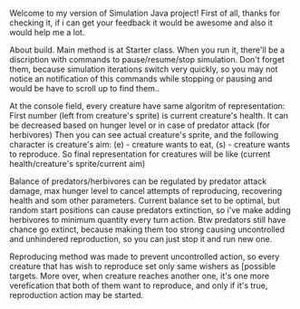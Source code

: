 Welcome to my version of Simulation Java project!
First of all, thanks for checking it, if i can get your feedback it would be awesome and also it would help me a lot.

About build. 
Main method is at Starter class. When you run it, there'll be a discription with commands to pause/resume/stop simulation. 
Don't forget them, because simulation iterations switch very quickly, so you may not notice an notification of this commands while stopping or pausing and would be have to scroll up to find them..

At the console field, every creature have same algoritm of representation:
First number (left from creature's sprite) is current creature's health. It can be decreased based on hunger level or in case of predator attack (for herbivores)
Then you can see actual creature's sprite, and the following character is creature's aim: (e) - creature wants to eat, (s) - creature wants to reproduce.
So final representation for creatures will be like (current health/creature's sprite/current aim)

Balance of predators/herbivores can be regulated by predator attack damage, max hunger level to cancel attempts of reproducing, recovering health and som other parameters.
Current balance set to be optimal, but random start positions can cause predators extinction, so i've make adding herbivores to minimum quantity every turn action.
Btw predators still have chance go extinct, because making them too strong causing uncontrolled and unhindered reproduction, so you can just stop it and run new one.

Reproducing method was made to prevent uncontrolled action, so every creature that has wish to reproduce set only same wishers as [possible targets.
More over, when creature reaches another one, it's one more verefication that both of them want to reproduce, and only if it's true, reproduction action may be started.


